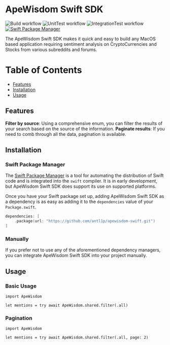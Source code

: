 # ApeWisdom Swift SDK

![Build workflow](https://github.com/antl1p/apewisdom-swift/actions/workflows/Build.yml/badge.svg) ![UnitTest workflow](https://github.com/antl1p/apewisdom-swift/actions/workflows/UnitTest.yml/badge.svg) ![IntegrationTest workflow](https://github.com/antl1p/apewisdom-swift/actions/workflows/IntegrationTest.yml/badge.svg) [![Swift Package Manager](https://img.shields.io/badge/Swift_Package_Manager-compatible-orange?style=flat-square)](https://img.shields.io/badge/Swift_Package_Manager-compatible-orange?style=flat-square)

The ApeWisdom Swift SDK makes it quick and easy to build any MacOS based application requiring
sentiment analysis on CryptoCurrencies and Stocks from various subreddits and forums.

Table of Contents
=================

- [Features](#features)
- [Installation](#installation)
- [Usage](#usage)

## Features
**Filter by source**: Using a comprehensive enum, you can filter the results of your search based on the source of the information.
**Paginate results**: If you need to comb through all the data, pagination is available.

## Installation

### Swift Package Manager

The [Swift Package Manager](https://swift.org/package-manager/) is a tool for automating the distribution of Swift code and is integrated into the `swift` compiler. It is in early development, but ApeWisdom Swift SDK does support its use on supported platforms.

Once you have your Swift package set up, adding ApeWisdom Swift SDK as a dependency is as easy as adding it to the `dependencies` value of your `Package.swift`.

```swift
dependencies: [
    .package(url: "https://github.com/antl1p/apewisdom-swift.git")
]
```

### Manually

If you prefer not to use any of the aforementioned dependency managers, you can integrate ApeWisdom Swift SDK into your project manually.

## Usage

### Basic Usage
```
import ApeWisdom

let mentions = try await ApeWisdom.shared.filter(.all)
```

### Pagination
```
import ApeWisdom

let mentions = try await ApeWisdom.shared.filter(.all, page: 2)
```

